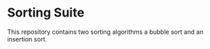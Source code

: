 # Sorting Suite

This repository contains two sorting algorithms a bubble sort and an insertion sort.
